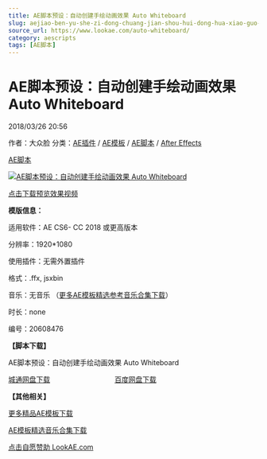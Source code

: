 ```yaml
---
title: AE脚本预设：自动创建手绘动画效果 Auto Whiteboard
slug: aejiao-ben-yu-she-zi-dong-chuang-jian-shou-hui-dong-hua-xiao-guo-auto-whiteboard
source_url: https://www.lookae.com/auto-whiteboard/
category: aescripts
tags: [AE脚本]
---
```

# AE脚本预设：自动创建手绘动画效果 Auto Whiteboard

2018/03/26 20:56

作者：大众脸
分类：[AE插件](https://www.lookae.com/after-effects/aechajian/) / [AE模板](https://www.lookae.com/after-effects/other-after-effects/) / [AE脚本](https://www.lookae.com/after-effects/aescripts/) / [After Effects](https://www.lookae.com/after-effects/)

[AE脚本](https://www.lookae.com/tag/ae%e8%84%9a%e6%9c%ac/)

[![AE脚本预设：自动创建手绘动画效果 Auto Whiteboard](https://www.lookae.com/wp-content/uploads/2018/03/Auto-Whiteboard.jpg "AE脚本预设：自动创建手绘动画效果 Auto Whiteboard-LookAE.com")](https://www.lookae.com/wp-content/uploads/2018/03/Auto-Whiteboard.jpg)

[](https://s3.envato.com/h264-video-previews/0a00f6dc-3734-462c-a6fd-37cd5ca14512/1704232.mp4?_=1")

[点击下载预览效果视频](https://s3.envato.com/h264-video-previews/0a00f6dc-3734-462c-a6fd-37cd5ca14512/1704232.mp4)

**模版信息：**

适用软件：AE CS6- CC 2018 或更高版本

分辨率：1920\*1080

使用插件：无需外置插件

格式：.ffx, jsxbin

音乐：无音乐 （[更多AE模板精选参考音乐合集下载](https://item.taobao.com/item.htm?spm=a1z10.1.w4004-2793089344.4.MUvxbV&id=37289930486)）

时长：none

编号：20608476

**【脚本下载】**

AE脚本预设：自动创建手绘动画效果 Auto Whiteboard

[城通网盘下载](https://tc5.us/file/680462-398666899)                                 [百度网盘下载](https://pan.baidu.com/s/1CeyILbE-Qp2h8a40oX8lnw)

**【其他相关】**

[更多精品AE模板下载](https://www.lookae.com/after-effects/other-after-effects/)

[AE模板精选音乐合集下载](https://item.taobao.com/item.htm?spm=a1z10.1.w4004-2793089344.4.MUvxbV&id=37289930486)

[点击自愿赞助 LookAE.com](https://www.lookae.com/sponsor/)
